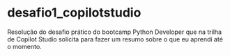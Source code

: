 # desafio1_copilotstudio
Resolução do desafio prático do bootcamp Python Developer que na trilha de Copilot Studio solicita para fazer um resumo sobre o que eu aprendi até o momento.
